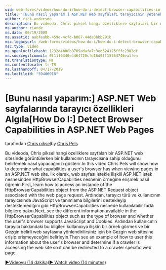 ```yaml
---
uid: web-forms/videos/how-do-i/how-do-i-detect-browser-capabilities-in-aspnet-web-pages
title: '[Bunu nasıl yaparım:] ASP.NET Web sayfaları tarayıcının yeteneklerini saptamak | Microsoft Docs'
author: rick-anderson
description: Bu videoda, Chris piksel hangi özelliklere sayfaları bir ASP.NET web sitesinde görüntülerken bir kullanıcının tarayıcısına sahip olduğunu belirlemek nasıl yapacağınızı gösterir. Öncelikle, bilgi hesabı nasıl yapılır...
ms.author: riande
ms.date: 06/19/2008
ms.assetid: aabfeabb-459e-4cfd-b067-44da3bbb291b
msc.legacyurl: /web-forms/videos/how-do-i/how-do-i-detect-browser-capabilities-in-aspnet-web-pages
msc.type: video
ms.openlocfilehash: 1232d4b08b8709adafa7c3ed524125fffc2982df
ms.sourcegitcommit: 0f1119340e4464720cfd16d0ff15764746ea1fea
ms.translationtype: MT
ms.contentlocale: tr-TR
ms.lasthandoff: 04/17/2019
ms.locfileid: "59406918"
---
```

# <a name="how-do-i-detect-browser-capabilities-in-aspnet-web-pages"></a><span data-ttu-id="c0ddd-104">[Bunu nasıl yaparım:] ASP.NET Web sayfalarında tarayıcı özellikleri Algıla</span><span class="sxs-lookup"><span data-stu-id="c0ddd-104">[How Do I:] Detect Browser Capabilities in ASP.NET Web Pages</span></span>

<span data-ttu-id="c0ddd-105">tarafından [Chris piksel](https://twitter.com/chrispels)</span><span class="sxs-lookup"><span data-stu-id="c0ddd-105">by [Chris Pels](https://twitter.com/chrispels)</span></span>

<span data-ttu-id="c0ddd-106">Bu videoda, Chris piksel hangi özelliklere sayfaları bir ASP.NET web sitesinde görüntülerken bir kullanıcının tarayıcısına sahip olduğunu belirlemek nasıl yapacağınızı gösterir.</span><span class="sxs-lookup"><span data-stu-id="c0ddd-106">In this video Chris Pels will show how to determine what capabilities a user's browser has when viewing pages in an ASP.NET web site.</span></span> <span data-ttu-id="c0ddd-107">İlk olarak, web sayfası istekle ilişkili ASP.NET istek nesnesinden HttpBrowserCapabilities nesnenin örneğine erişmek nasıl öğrenin.</span><span class="sxs-lookup"><span data-stu-id="c0ddd-107">First, learn how to access an instance of the HttpBrowserCapabilities object from the ASP.NET Request object associated with the web page request.</span></span> <span data-ttu-id="c0ddd-108">Ardından, tarayıcı türü ve kullanıcının tarayıcısında JavaScript ve tanımlama bilgilerini destekleyip desteklemediğini gibi HttpBrowserCapabilities nesnede kullanılabilir farklı bilgilere bakın.</span><span class="sxs-lookup"><span data-stu-id="c0ddd-108">Next, see the different information available in the HttpBrowserCapabilities object such as the type of browser and whether the user's browser supports JavaScript and Cookies.</span></span> <span data-ttu-id="c0ddd-109">Ardından kullanıcının tarayıcı hakkındaki bu bilgileri kullanıcıya ilişkin bir örnek görmek ve bir Gezgin belirli web sayfasına yönlendirilirsiniz için bir Gezgin web sitesine erişip erişmeyeceğini belirleyin.</span><span class="sxs-lookup"><span data-stu-id="c0ddd-109">Then see an example of how to user this information about the user's browser and determine if a crawler is accessing the web site so it can be redirected to a crawler specific web page.</span></span>

[<span data-ttu-id="c0ddd-110">&#9654;Videoyu (14 dakika)</span><span class="sxs-lookup"><span data-stu-id="c0ddd-110">&#9654; Watch video (14 minutes)</span></span>](https://channel9.msdn.com/Blogs/ASP-NET-Site-Videos/how-do-i-detect-browser-capabilities-in-aspnet-web-pages)
